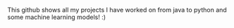 This github shows all my projects I have worked on from java to python and some machine learning models! :)
